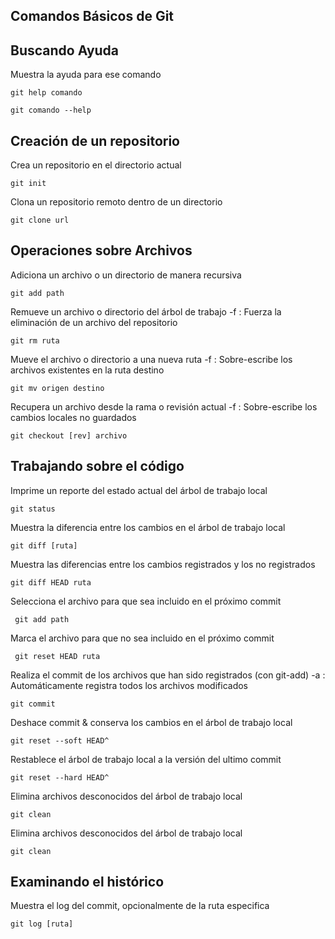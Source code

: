 ## Comandos Básicos de Git

## Buscando Ayuda
Muestra la ayuda para ese comando

```git
git help comando
```

```git
git comando --help
```

## Creación de un repositorio
Crea un repositorio en el directorio actual

```git
git init
```
Clona un repositorio remoto dentro de un directorio
```git
git clone url
```

## Operaciones sobre Archivos
Adiciona un archivo o un directorio de manera recursiva

```git
git add path
```

 Remueve un archivo o directorio del árbol de trabajo
 -f : Fuerza la eliminación de un archivo del repositorio

```git
git rm ruta
```

Mueve el archivo o directorio a una nueva ruta
-f : Sobre-escribe los archivos existentes en la ruta destino

```git
git mv origen destino
```

Recupera un archivo desde la rama o revisión actual
-f : Sobre-escribe los cambios locales no guardados

```git
git checkout [rev] archivo
```

## Trabajando sobre el código
Imprime un reporte del estado actual del árbol de trabajo local

```git
git status
```

Muestra la diferencia entre los cambios en el árbol de trabajo local

```git
git diff [ruta]
```

Muestra las diferencias entre los cambios registrados y los no registrados

```git
git diff HEAD ruta
```

Selecciona el archivo para que sea incluido en el próximo commit

```git
 git add path
```

Marca el archivo para que no sea incluido en el próximo commit

```git
 git reset HEAD ruta
```

 Realiza el commit de los archivos que han sido registrados (con git-add)
-a : Automáticamente registra todos los archivos modificados

```git
git commit
```

Deshace commit & conserva los cambios en el árbol de trabajo local
```git
git reset --soft HEAD^
```

Restablece el árbol de trabajo local a la versión del ultimo commit
```git
git reset --hard HEAD^
```

Elimina archivos desconocidos del árbol de trabajo local
```git
git clean
```

Elimina archivos desconocidos del árbol de trabajo local
```git
git clean
```

## Examinando el histórico
Muestra el log del commit, opcionalmente de la ruta especifica
```git
git log [ruta]
```





































